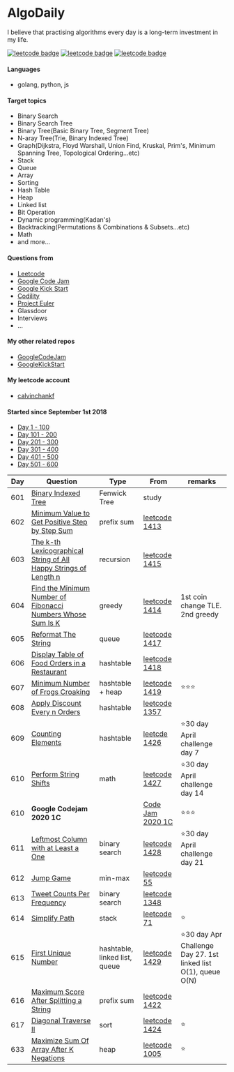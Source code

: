 # AlgoDaily

I believe that practising algorithms every day is a long-term investment in my life.

[![leetcode badge](https://leetcode-badge.chyroc.cn/?name=calvinchankf&leetcode_badge_style=leetcode%20solved/total-{{.solved_question}}/{{.all_question}}-{{if%20le%20.solved_question_rate_float%200.3}}red.svg{{else%20if%20le%20.solved_question_rate_float%200.5}}yellow.svg{{else}}green.svg{{end}}&refresh=true)](https://leetcode.com/calvinchankf/)
[![leetcode badge](https://leetcode-badge.chyroc.cn/?name=calvinchankf&leetcode_badge_style=leetcode%20submission-{{.accepted_submission_rate}}-{{%20if%20le%20.accepted_submission_rate_float%200.3}}red{{%20else%20if%20le%20.solved_question_rate_float%200.6}}green{{%20else%20}}yellow{{%20end%20}}.svg&refresh=true)](https://leetcode.com/calvinchankf/)
[![leetcode badge](https://leetcode-badge.chyroc.cn/?name=calvinchankf&leetcode_badge_style=leetcode%20ranking-{{.ranking}}-green.svg&refresh=true)](https://leetcode.com/calvinchankf/)

#### Languages

-   golang, python, js

#### Target topics

-   Binary Search
-   Binary Search Tree
-   Binary Tree(Basic Binary Tree, Segment Tree)
-   N-aray Tree(Trie, Binary Indexed Tree)
-   Graph(Dijkstra, Floyd Warshall, Union Find, Kruskal, Prim's, Minimum Spanning Tree, Topological Ordering...etc)
-   Stack
-   Queue
-   Array
-   Sorting
-   Hash Table
-   Heap
-   Linked list
-   Bit Operation
-   Dynamic programming(Kadan's)
-   Backtracking(Permutations & Combinations & Subsets...etc)
-   Math
-   and more...

#### Questions from

-   [Leetcode](https://leetcode.com)
-   [Google Code Jam](https://codingcompetitions.withgoogle.com/codejam)
-   [Google Kick Start](https://codingcompetitions.withgoogle.com/kickstart/)
-   [Codility](https://app.codility.com/programmers/lessons/)
-   [Project Euler](https://projecteuler.net)
-   Glassdoor
-   Interviews
-   ...

#### My other related repos

-   [GoogleCodeJam](https://github.com/calvinchankf/GoogleCodeJam)
-   [GoogleKickStart](https://github.com/calvinchankf/GoogleKickStart)

#### My leetcode account

-   [calvinchankf](https://leetcode.com/calvinchankf/)

#### Started since September 1st 2018

-   [Day 1 - 100](./markdowns/day1-100.md)
-   [Day 101 - 200](./markdowns/day101-200.md)
-   [Day 201 - 300](./markdowns/day201-300.md)
-   [Day 301 - 400](./markdowns/day301-400.md)
-   [Day 401 - 500](./markdowns/day401-500.md)
-   [Day 501 - 600](./markdowns/day501-600.md)

| Day | Question                                                                                                                                            | Type                          | From                                                                                                             | remarks                                                          |
| --- | --------------------------------------------------------------------------------------------------------------------------------------------------- | ----------------------------- | ---------------------------------------------------------------------------------------------------------------- | ---------------------------------------------------------------- |
| 601 | [Binary Indexed Tree](/miscellaneous/binary-indexed-tree/)                                                                                          | Fenwick Tree                  | study                                                                                                            |                                                                  |
| 602 | [Minimum Value to Get Positive Step by Step Sum](/leetcode/1413-minimum-value-to-get-positive-step-by-step-sum)                                     | prefix sum                    | [leetcode 1413](https://leetcode.com/problems/minimum-value-to-get-positive-step-by-step-sum/)                   |                                                                  |
| 603 | [The k-th Lexicographical String of All Happy Strings of Length n](/leetcode/1415-the-k-th-lexicographical-string-of-all-happy-strings-of-length-n) | recursion                     | [leetcode 1415](https://leetcode.com/problems/the-k-th-lexicographical-string-of-all-happy-strings-of-length-n/) |                                                                  |
| 604 | [Find the Minimum Number of Fibonacci Numbers Whose Sum Is K](/leetcode/1414-find-the-minimum-number-of-fibonacci-numbers-whose-sum-is-k)           | greedy                        | [leetcode 1414](https://leetcode.com/problems/find-the-minimum-number-of-fibonacci-numbers-whose-sum-is-k/)      | 1st coin change TLE. 2nd greedy                                  |
| 605 | [Reformat The String](/leetcode/1417-reformat-the-string)                                                                                           | queue                         | [leetcode 1417](https://leetcode.com/problems/reformat-the-string/)                                              |
| 606 | [Display Table of Food Orders in a Restaurant](/leetcode/1418-display-table-of-food-orders-in-a-restaurant)                                         | hashtable                     | [leetcode 1418](https://leetcode.com/problems/display-table-of-food-orders-in-a-restaurant/)                     |                                                                  |
| 607 | [Minimum Number of Frogs Croaking](/leetcode/1419-minimum-number-of-frogs-croaking)                                                                 | hashtable + heap              | [leetcode 1419](https://leetcode.com/problems/minimum-number-of-frogs-croaking/)                                 | ⭐️⭐️⭐️                                                        |
| 608 | [Apply Discount Every n Orders](/leetcode/1357-apply-discount-every-n-orders)                                                                       | hashtable                     | [leetcode 1357](https://leetcode.com/problems/apply-discount-every-n-orders/)                                    |                                                                  |
| 609 | [Counting Elements](/leetcode/1426-counting-elements/)                                                                                              | hashtable                     | [leetcde 1426](https://leetcode.com/problems/counting-elements/)                                                 | ⭐30 day April challenge day 7                                   |
| 610 | [Perform String Shifts](/leetcode/1427-perform-string-shifts/)                                                                                      | math                          | [leetcode 1427](https://leetcode.com/problems/perform-string-shifts/)                                            | ⭐30 day April challenge day 14                                  |
| 610 | **Google Codejam 2020 1C**                                                                                                                          |                               | [Code Jam 2020 1C](https://github.com/calvinchankf/GoogleCodeJam/blob/master/2020/1c/result.md)                  | ⭐️⭐️⭐️                                                        |
| 611 | [Leftmost Column with at Least a One](/leetcode/challenge/1428-leftmost-column-with-at-least-a-one/)                                                | binary search                 | [leetcode 1428](https://leetcode.com/problems/leftmost-column-with-at-least-a-one/)                              | ⭐30 day April challenge day 21                                  |
| 612 | [Jump Game](/leetcode/55-jump-game)                                                                                                                 | min-max                       | [leetcode 55](https://leetcode.com/problems/jump-game/)                                                          |                                                                  |
| 613 | [Tweet Counts Per Frequency](/leetcode/1348-tweet-counts-per-frequency)                                                                             | binary search                 | [leetcode 1348](https://leetcode.com/problems/tweet-counts-per-frequency/)                                       |                                                                  |
| 614 | [Simplify Path](/leetcode/71-simplify-path)                                                                                                         | stack                         | [leetcode 71](https://leetcode.com/problems/simplify-path/)                                                      | ⭐️                                                              |
| 615 | [First Unique Number](/leetcode/1429-first-unique-number)                                                                                           | hashtable, linked list, queue | [leetcode 1429](https://leetcode.com/problems/first-unique-number/)                                              | ⭐️30 day Apr Challenge Day 27. 1st linked list O(1), queue O(N) |
| 616 | [Maximum Score After Splitting a String](/leetcode/1422-maximum-score-after-splitting-a-string)                                                     | prefix sum                    | [leetcode 1422](https://leetcode.com/problems/maximum-score-after-splitting-a-string/)                           |
| 617 | [Diagonal Traverse II](/leetcode/1424-diagonal-traverse-ii)                                                                                         | sort                          | [leetcode 1424](https://leetcode.com/problems/diagonal-traverse-ii/)                                             | ⭐️                                                              |
| 633 | [Maximize Sum Of Array After K Negations](/leetcode/1005-maximize-sum-of-array-after-k-negations)                                                   | heap                          | [leetcode 1005](https://leetcode.com/problems/maximize-sum-of-array-after-k-negations/)                          | ⭐️                                                              |
